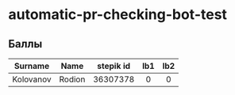 # automatic-pr-checking-bot-test

## Баллы
| Surname | Name | stepik id | lb1 | lb2 |
|:---------:|:------:|:-----:|:-:|:-:|
| Kolovanov | Rodion | 36307378 | 0 | 0 |
